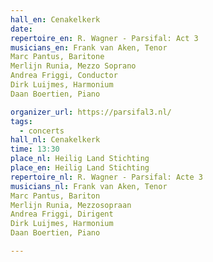 ```yaml
---
hall_en: Cenakelkerk
date:
repertoire_en: R. Wagner - Parsifal: Act 3
musicians_en: Frank van Aken, Tenor
Marc Pantus, Baritone
Merlijn Runia, Mezzo Soprano
Andrea Friggi, Conductor
Dirk Luijmes, Harmonium
Daan Boertien, Piano

organizer_url: https://parsifal3.nl/
tags:
  - concerts
hall_nl: Cenakelkerk
time: 13:30
place_nl: Heilig Land Stichting
place_en: Heilig Land Stichting
repertoire_nl: R. Wagner - Parsifal: Acte 3
musicians_nl: Frank van Aken, Tenor
Marc Pantus, Bariton
Merlijn Runia, Mezzosopraan
Andrea Friggi, Dirigent
Dirk Luijmes, Harmonium
Daan Boertien, Piano

---
```


